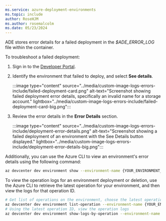 ```yaml
---
ms.service: azure-deployment-environments
ms.topic: include
author: RoseHJM
ms.author: rosemalcolm
ms.date: 05/23/2024
---
```


ADE stores error details for a failed deployment in the *$ADE_ERROR_LOG* file within the container. 

To troubleshoot a failed deployment:

1. Sign in to the [Developer Portal](https://aka.ms/devbox-portal).
1. Identify the environment that failed to deploy, and select **See details**.

    :::image type="content" source="../media/custom-image-logs-errors-include/failed-deployment-card.png" alt-text="Screenshot showing failed deployment error details, specifically an invalid name for a storage account." lightbox="../media/custom-image-logs-errors-include/failed-deployment-card-big.png":::

1. Review the error details in the **Error Details** section.

    :::image type="content" source="../media/custom-image-logs-errors-include/deployment-error-details.png" alt-text="Screenshot showing a failed deployment of an environment with the See Details button displayed." lightbox="../media/custom-image-logs-errors-include/deployment-error-details-big.png":::

Additionally, you can use the Azure CLI to view an environment's error details using the following command:
```bash
az devcenter dev environment show --environment-name {YOUR_ENVIRONMENT_NAME} --project {YOUR_PROJECT_NAME}
```

To view the operation logs for an environment deployment or deletion, use the Azure CLI to retrieve the latest operation for your environment, and then view the logs for that operation ID.

```bash
# Get list of operations on the environment, choose the latest operation
az devcenter dev environment list-operation --environment-name {YOUR_ENVIRONMENT_NAME} --project {YOUR_PROJECT_NAME}
# Using the latest operation ID, view the operation logs
az devcenter dev environment show-logs-by-operation --environment-name {YOUR_ENVIRONMENT_NAME} --project {YOUR_PROJECT_NAME} --operation-id {LATEST_OPERATION_ID}
```